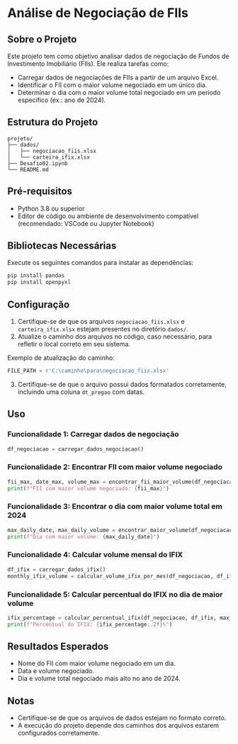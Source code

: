 # Análise de Negociação de FIIs

## Sobre o Projeto
Este projeto tem como objetivo analisar dados de negociação de Fundos de Investimento Imobiliário (FIIs). Ele realiza tarefas como:

- Carregar dados de negociações de FIIs a partir de um arquivo Excel.
- Identificar o FII com o maior volume negociado em um único dia.
- Determinar o dia com o maior volume total negociado em um período específico (ex.: ano de 2024).

## Estrutura do Projeto
```
projeto/
├── dados/
│   ├── negociacao_fiis.xlsx
│   └── carteira_ifix.xlsx
├── Desafio02.ipynb
└── README.md
```

## Pré-requisitos
- Python 3.8 ou superior
- Editor de código ou ambiente de desenvolvimento compatível (recomendado: VSCode ou Jupyter Notebook)

## Bibliotecas Necessárias
Execute os seguintes comandos para instalar as dependências:

```bash
pip install pandas
pip install openpyxl
```

## Configuração
1. Certifique-se de que os arquivos `negociacao_fiis.xlsx` e `carteira_ifix.xlsx` estejam presentes no diretório `dados/`.
2. Atualize o caminho dos arquivos no código, caso necessário, para refletir o local correto em seu sistema.

Exemplo de atualização do caminho:
```python
FILE_PATH = r'C:\caminho\para\negociacao_fiis.xlsx'
```

3. Certifique-se de que o arquivo possui dados formatados corretamente, incluindo uma coluna `dt_pregao` com datas.

## Uso
### Funcionalidade 1: Carregar dados de negociação
```python
df_negociacao = carregar_dados_negociacao()
```
### Funcionalidade 2: Encontrar FII com maior volume negociado
```python
fii_max, date_max, volume_max = encontrar_fii_maior_volume(df_negociacao)
print(f"FII com maior volume negociado: {fii_max}")
```

### Funcionalidade 3: Encontrar o dia com maior volume total em 2024
```python
max_daily_date, max_daily_volume = encontrar_maior_volume(df_negociacao)
print(f"Dia com maior volume: {max_daily_date}")
```

### Funcionalidade 4: Calcular volume mensal do IFIX
```python
df_ifix = carregar_dados_ifix()
monthly_ifix_volume = calcular_volume_ifix_por_mes(df_negociacao, df_ifix)
```

### Funcionalidade 5: Calcular percentual do IFIX no dia de maior volume
```python
ifix_percentage = calcular_percentual_ifix(df_negociacao, df_ifix, max_daily_date, max_daily_volume)
print(f"Percentual do IFIX: {ifix_percentage:.2f}%")
```

## Resultados Esperados
- Nome do FII com maior volume negociado em um dia.
- Data e volume negociado.
- Dia e volume total negociado mais alto no ano de 2024.

## Notas
- Certifique-se de que os arquivos de dados estejam no formato correto.
- A execução do projeto depende dos caminhos dos arquivos estarem configurados corretamente.

